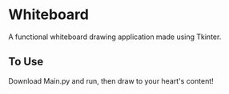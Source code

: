 # Whiteboard

A functional whiteboard drawing application made using Tkinter. 

## To Use

Download Main.py and run, then draw to your heart's content!